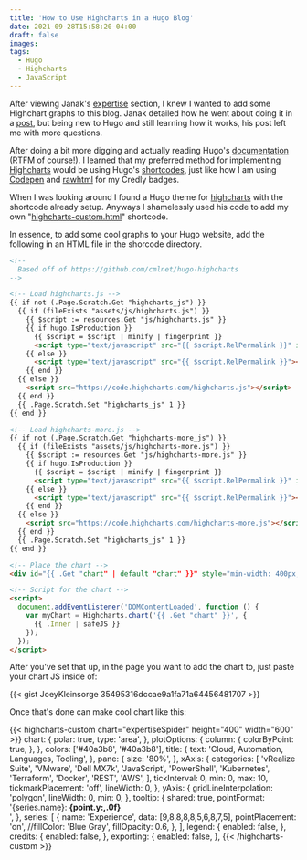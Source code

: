 ```yaml
---
title: 'How to Use Highcharts in a Hugo Blog'
date: 2021-09-28T15:58:20-04:00
draft: false
images:
tags:
  - Hugo
  - Highcharts
  - JavaScript
---
```


After viewing Janak's [expertise](https://janaksingh.com/#about) section, I knew I wanted to add some Highchart graphs to this blog. Janak detailed how he went about doing it in a [post](https://janaksingh.com/blog/hugo-add-highcharts/), but being new to Hugo and still learning how it works, his post left me with more questions.

After doing a bit more digging and actually reading Hugo's [documentation](https://gohugo.io/documentation/) (RTFM of course!). I learned that my preferred method for implementing [Highcharts](https://www.highcharts.com/) would be using Hugo's [shortcodes](https://gohugo.io/content-management/shortcodes/), just like how I am using [Codepen](https://github.com/JoeyKleinsorge/JoeyKleinsorge.com/blob/main/layouts/shortcodes/codepen.html) and [rawhtml](https://github.com/JoeyKleinsorge/JoeyKleinsorge.com/blob/main/layouts/shortcodes/rawhtml.html) for my Credly badges.

When I was looking around I found a Hugo theme for [highcharts](https://github.com/cmlnet/hugo-highcharts/blob/main/layouts/shortcodes/highcharts-custom.html) with the shortcode already setup. Anyways I shamelessly used his code to add my own "[highcharts-custom.html](https://github.com/JoeyKleinsorge/JoeyKleinsorge.com/blob/main/layouts/shortcodes/highcharts-custom.html)" shortcode.

In essence, to add some cool graphs to your Hugo website, add the following in an HTML file in the shorcode directory.

```html
<!--
  Based off of https://github.com/cmlnet/hugo-highcharts
-->

<!-- Load highcharts.js -->
{{ if not (.Page.Scratch.Get "highcharts_js") }}
  {{ if (fileExists "assets/js/highcharts.js") }}
    {{ $script := resources.Get "js/highcharts.js" }}
    {{ if hugo.IsProduction }}
      {{ $script = $script | minify | fingerprint }}
      <script type="text/javascript" src="{{ $script.RelPermalink }}" integrity="{{ $script.Data.Integrity }}"></script>
    {{ else }}
      <script type="text/javascript" src="{{ $script.RelPermalink }}"></script>
    {{ end }}
  {{ else }}
    <script src="https://code.highcharts.com/highcharts.js"></script>
  {{ end }}
  {{ .Page.Scratch.Set "highcharts_js" 1 }}
{{ end }}

<!-- Load highcharts-more.js -->
{{ if not (.Page.Scratch.Get "highcharts-more_js") }}
  {{ if (fileExists "assets/js/highcharts-more.js") }}
    {{ $script := resources.Get "js/highcharts-more.js" }}
    {{ if hugo.IsProduction }}
      {{ $script = $script | minify | fingerprint }}
      <script type="text/javascript" src="{{ $script.RelPermalink }}" integrity="{{ $script.Data.Integrity }}"></script>
    {{ else }}
      <script type="text/javascript" src="{{ $script.RelPermalink }}"></script>
    {{ end }}
  {{ else }}
    <script src="https://code.highcharts.com/highcharts-more.js"></script>
  {{ end }}
  {{ .Page.Scratch.Set "highcharts_js" 1 }}
{{ end }}

<!-- Place the chart -->
<div id="{{ .Get "chart" | default "chart" }}" style="min-width: 400px; max-width: 600px; height: 400px; margin: 0 auto"></div>

<!-- Script for the chart -->
<script>
  document.addEventListener('DOMContentLoaded', function () {
    var myChart = Highcharts.chart('{{ .Get "chart" }}', {
      {{ .Inner | safeJS }}
    });
  });
</script>
```

After you've set that up, in the page you want to add the chart to, just paste your chart JS inside of:

{{< gist JoeyKleinsorge 35495316dccae9a1fa71a64456481707 >}}

Once that's done can make cool chart like this:

{{< highcharts-custom chart="expertiseSpider" height="400" width="600" >}}
chart: {
polar: true,
type: 'area',
},
plotOptions: {
column: {
colorByPoint: true,
},
},
colors: ['#40a3b8', '#40a3b8'],
title: {
text: 'Cloud, Automation, Languages, Tooling',
},
pane: {
size: '80%',
},
xAxis: {
categories: [
'vRealize Suite',
'VMware',
'Dell MX7k',
'JavaScript',
'PowerShell',
'Kubernetes',
'Terraform',
'Docker',
'REST',
'AWS',
],
tickInterval: 0,
min: 0,
max: 10,
tickmarkPlacement: 'off',
lineWidth: 0,
},
yAxis: {
gridLineInterpolation: 'polygon',
lineWidth: 0,
min: 0,
},
tooltip: {
shared: true,
pointFormat: '{series.name}: <b>{point.y:,.0f}</b><br/>',
},
series: [
{
name: 'Experience',
data: [9,8,8,8,8,5,6,8,7,5],
pointPlacement: 'on',
//fillColor: 'Blue Gray',
fillOpacity: 0.6,
},
],
legend: {
enabled: false,
},
credits: {
enabled: false,
},
exporting: {
enabled: false,
},
{{< /highcharts-custom >}}
